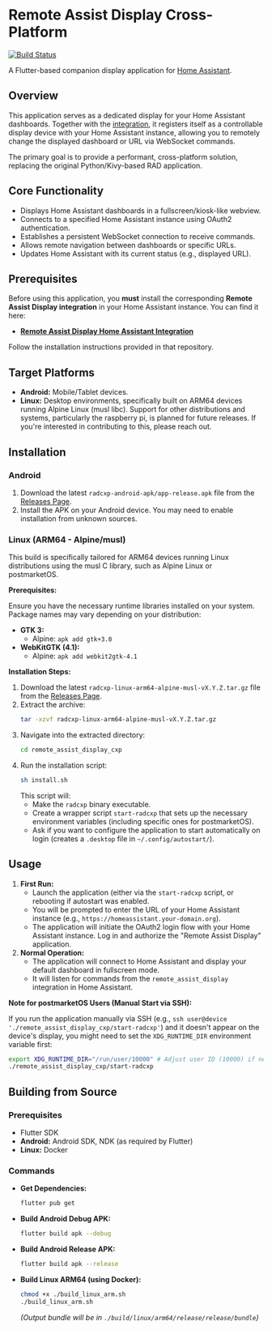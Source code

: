 # Remote Assist Display Cross-Platform

[![Build Status](https://github.com/michelle-avery/rad-cross-platform/actions/workflows/build_release.yml/badge.svg)](https://github.com/michelle-avery/rad-cross-platform/actions/workflows/build_release.yml)

A Flutter-based companion display application for [Home Assistant](https://www.home-assistant.io/).

## Overview

This application serves as a dedicated display for your Home Assistant dashboards. Together with the [integration](https://github.com/michelle-avery/remote-assist-display), it registers itself as a controllable display device with your Home Assistant instance, allowing you to remotely change the displayed dashboard or URL via WebSocket commands.

The primary goal is to provide a performant, cross-platform solution, replacing the original Python/Kivy-based RAD application.

## Core Functionality

- Displays Home Assistant dashboards in a fullscreen/kiosk-like webview.
- Connects to a specified Home Assistant instance using OAuth2 authentication.
- Establishes a persistent WebSocket connection to receive commands.
- Allows remote navigation between dashboards or specific URLs.
- Updates Home Assistant with its current status (e.g., displayed URL).

## Prerequisites

Before using this application, you **must** install the corresponding **Remote Assist Display integration** in your Home Assistant instance. You can find it here:

- **[Remote Assist Display Home Assistant Integration](https://github.com/michelle-avery/remote-assist-display)**

Follow the installation instructions provided in that repository.

## Target Platforms

- **Android:** Mobile/Tablet devices.
- **Linux:** Desktop environments, specifically built on ARM64 devices running Alpine Linux (musl libc). Support for other distributions and systems, particularly the raspberry pi, is planned for future releases. If you're interested in contributing to this, please reach out.

## Installation

### Android

1.  Download the latest `radcxp-android-apk/app-release.apk` file from the [Releases Page](https://github.com/michelle-avery/rad-cross-platform/releases).
2.  Install the APK on your Android device. You may need to enable installation from unknown sources.

### Linux (ARM64 - Alpine/musl)

This build is specifically tailored for ARM64 devices running Linux distributions using the musl C library, such as Alpine Linux or postmarketOS.

**Prerequisites:**

Ensure you have the necessary runtime libraries installed on your system. Package names may vary depending on your distribution:

- **GTK 3:**
    - Alpine: `apk add gtk+3.0`
- **WebKitGTK (4.1):**
    - Alpine: `apk add webkit2gtk-4.1`

**Installation Steps:**

1.  Download the latest `radcxp-linux-arm64-alpine-musl-vX.Y.Z.tar.gz` file from the [Releases Page](https://github.com/YOUR_USERNAME/rad-cross-platform/releases).
2.  Extract the archive:
    ```bash
    tar -xzvf radcxp-linux-arm64-alpine-musl-vX.Y.Z.tar.gz
    ```
3.  Navigate into the extracted directory:
    ```bash
    cd remote_assist_display_cxp
    ```
4.  Run the installation script:
    ```bash
    sh install.sh
    ```
    This script will:
    - Make the `radcxp` binary executable.
    - Create a wrapper script `start-radcxp` that sets up the necessary environment variables (including specific ones for postmarketOS).
    - Ask if you want to configure the application to start automatically on login (creates a `.desktop` file in `~/.config/autostart/`).

## Usage

1.  **First Run:**
    *   Launch the application (either via the `start-radcxp` script, or rebooting if autostart was enabled.
    *   You will be prompted to enter the URL of your Home Assistant instance (e.g., `https://homeassistant.your-domain.org`).
    *   The application will initiate the OAuth2 login flow with your Home Assistant instance. Log in and authorize the "Remote Assist Display" application.
2.  **Normal Operation:**
    *   The application will connect to Home Assistant and display your default dashboard in fullscreen mode.
    *   It will listen for commands from the `remote_assist_display` integration in Home Assistant.

**Note for postmarketOS Users (Manual Start via SSH):**

If you run the application manually via SSH (e.g., `ssh user@device './remote_assist_display_cxp/start-radcxp'`) and it doesn't appear on the device's display, you might need to set the `XDG_RUNTIME_DIR` environment variable first:

```bash
export XDG_RUNTIME_DIR="/run/user/10000" # Adjust user ID (10000) if necessary
./remote_assist_display_cxp/start-radcxp
```

## Building from Source

### Prerequisites

- Flutter SDK
- **Android:** Android SDK, NDK (as required by Flutter)
- **Linux:** Docker

### Commands

- **Get Dependencies:**
  ```bash
  flutter pub get
  ```
- **Build Android Debug APK:**
  ```bash
  flutter build apk --debug
  ```
- **Build Android Release APK:**
  ```bash
  flutter build apk --release
  ```

- **Build Linux ARM64 (using Docker):**
  ```bash
  chmod +x ./build_linux_arm.sh
  ./build_linux_arm.sh
  ```
  *(Output bundle will be in `./build/linux/arm64/release/release/bundle`)*
